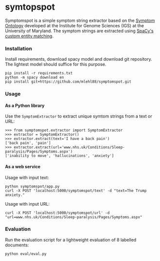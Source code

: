 # symtopspot
Symptomspot is a simple symptom string extractor based on the [Symptom 
Ontology](symptomontologywiki.igs.umaryland.edu) developed at the Institute 
for Genome Sciences (IGS) at the University of Maryland. The symptom strings
are extracted using [SpaCy's custom entity matching](https://spacy.io/docs/usage/rule-based-matching).

### Installation
Install requirements, download spacy model and download git repository. 
The lightest model should suffice for this purpose.
```
pip install -r requirements.txt
python -m spacy download en
pip install git+https://github.com/mlehl88/symptomspot.git
```

### Usage

#### As a Python library
Use the `SymptomExtractor` to extract unique symtom strings from a text or URL:
```
>>> from symptomspot.extractor import SymptomExtractor
>>> extractor = SymptomExtractor()
>>> extractor.extract(text='I have a back pain')
['back pain', 'pain']
>>> extractor.extract(url='www.nhs.uk/Conditions/Sleep-paralysis/Pages/Symptoms.aspx')
['inability to move', 'hallucinations', 'anxiety']
```

#### As a web service

Usage with input text:

```
python symptomspot/app.py
curl -X POST 'localhost:5000/symptomspot/text' -d "text=The Trump anxiety."
```

Usage with input URL:

```
curl -X POST 'localhost:5000/symptomspot/url' -d "url=www.nhs.uk/Conditions/Sleep-paralysis/Pages/Symptoms.aspx"
```

### Evaluation

Run the evaluation script for a lightweight evaluation of 8 labelled documents:
```
python eval/eval.py
```
